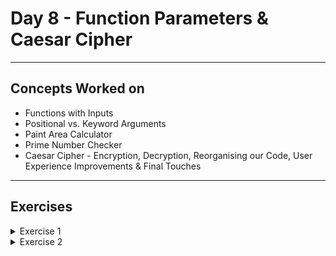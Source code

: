 # Day 8 - Function Parameters & Caesar Cipher

---
## Concepts Worked on
- Functions with Inputs
- Positional vs. Keyword Arguments
- Paint Area Calculator
- Prime Number Checker
- Caesar Cipher - Encryption, Decryption, Reorganising our Code, User Experience Improvements & Final Touches

---
## Exercises
<details><summary>Exercise 1</summary><br>

## Area Calc

### Instructions

You are painting a wall. The instructions on the paint can says that **1 can of paint can cover 5 square meters** of wall. Given a random height and width of wall, calculate how many cans of paint you'll need to buy.

number of cans = (wall height x wall width) ÷ coverage per can. 

e.g. Height = 2, Width = 4, Coverage = 5

number of cans = (2 * 4) / 5 

                         = 1.6

But because you can't buy 0.6 of a can of paint, the **result should be rounded up** to **2** cans. 

IMPORTANT: Notice the name of the function and parameters must match those on line 13 for the code to work.

```
test_h = 3
```

```
test_w = 9
```

# Example Output

```
You'll need 6 cans of paint.
```

Exercise 1: [Solution](https://github.com/Boomni/100-days_of_code/tree/main/Day-8/exercise_1.py)
</details>

<details><summary>Exercise 2</summary><br>

## Prime Numbers

### Instructions

**You need to write a function** that checks whether if the number passed into it is a prime number or not.

e.g. 2 is a prime number because it's only divisible by 1 and 2.

But 4 is not a prime number because you can divide it by 1, 2 or 4.

 
 ![](https://cdn.fs.teachablecdn.com/s0gceS97QD6MP5RUT49H)

Here are the numbers up to 100, prime numbers are highlighted in yellow:

![](https://cdn.fs.teachablecdn.com/NZqVclSt2qAe8KhTsUtw)

# Example Input 1

```
73
```

# Example Output 1

```
It's a prime number.
```

# Example Input 2

```
75
```

# Example Output 2

```
It's not a prime number.
```
Exercise 2: [Solution](https://github.com/Boomni/100-days_of_code/tree/main/Day-8/exercise_2.py)
</details>

